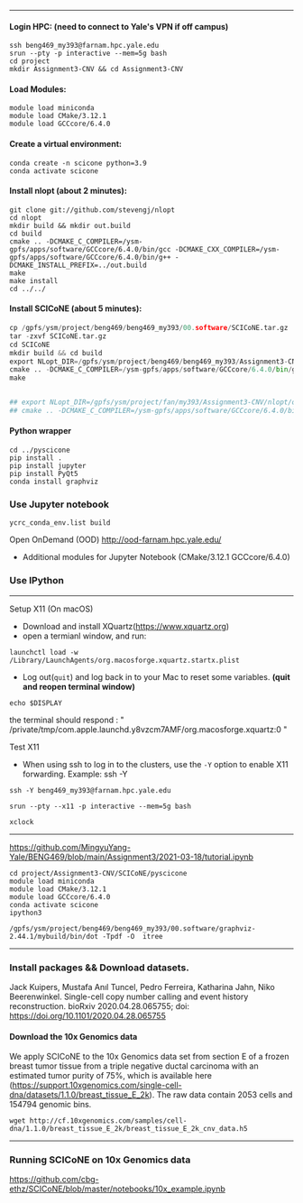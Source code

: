 
***
#### Login HPC: (need to connect to Yale's **VPN** if off campus)

```
ssh beng469_my393@farnam.hpc.yale.edu
srun --pty -p interactive --mem=5g bash
cd project
mkdir Assignment3-CNV && cd Assignment3-CNV
```
#### Load Modules:
```
module load miniconda
module load CMake/3.12.1
module load GCCcore/6.4.0
```
#### Create a virtual environment:
```
conda create -n scicone python=3.9
conda activate scicone
```
#### Install nlopt (about 2 minutes):
```
git clone git://github.com/stevengj/nlopt
cd nlopt
mkdir build && mkdir out.build
cd build
cmake .. -DCMAKE_C_COMPILER=/ysm-gpfs/apps/software/GCCcore/6.4.0/bin/gcc -DCMAKE_CXX_COMPILER=/ysm-gpfs/apps/software/GCCcore/6.4.0/bin/g++ -DCMAKE_INSTALL_PREFIX=../out.build
make 
make install
cd ../../
```

#### Install SCICoNE (about 5 minutes): 
```python
cp /gpfs/ysm/project/beng469/beng469_my393/00.software/SCICoNE.tar.gz ./
tar -zxvf SCICoNE.tar.gz
cd SCICoNE
mkdir build && cd build
export NLopt_DIR=/gpfs/ysm/project/beng469/beng469_my393/Assignment3-CNV/nlopt/out.build:$NLopt_DIR
cmake .. -DCMAKE_C_COMPILER=/ysm-gpfs/apps/software/GCCcore/6.4.0/bin/gcc -DCMAKE_CXX_COMPILER=/ysm-gpfs/apps/software/GCCcore/6.4.0/bin/g++
make 


## export NLopt_DIR=/gpfs/ysm/project/fan/my393/Assignment3-CNV/nlopt/out.build:$NLopt_DIR
## cmake .. -DCMAKE_C_COMPILER=/ysm-gpfs/apps/software/GCCcore/6.4.0/bin/gcc -DCMAKE_CXX_COMPILER=/ysm-gpfs/apps/software/GCCcore/6.4.0/bin/g++ -DCMAKE_PREFIX_PATH=/gpfs/ysm/project/beng469/beng469_my393/Assignment3-CNV/nlopt/out.build
```

#### Python wrapper
```
cd ../pyscicone
pip install . 
pip install jupyter 
pip install PyQt5
conda install graphviz
```

### Use Jupyter notebook
```
ycrc_conda_env.list build
```
Open OnDemand (OOD) http://ood-farnam.hpc.yale.edu/

* Additional modules for Jupyter Notebook (CMake/3.12.1 GCCcore/6.4.0)


### Use IPython

***
Setup X11 (On macOS)
* Download and install XQuartz(https://www.xquartz.org)
* open a termianl window, and run:
```
launchctl load -w /Library/LaunchAgents/org.macosforge.xquartz.startx.plist
```
* Log out(```quit```) and log back in to your Mac to reset some variables.
**(quit and reopen terminal window)**
```
echo $DISPLAY
```
the terminal should respond : " /private/tmp/com.apple.launchd.y8vzcm7AMF/org.macosforge.xquartz:0 "

Test X11
* When using ssh to log in to the clusters, use the ```-Y``` option to enable X11 forwarding. Example: ssh -Y
```
ssh -Y beng469_my393@farnam.hpc.yale.edu
```
```
srun --pty --x11 -p interactive --mem=5g bash
```
```
xclock
```
***

https://github.com/MingyuYang-Yale/BENG469/blob/main/Assignment3/2021-03-18/tutorial.ipynb
```
cd project/Assignment3-CNV/SCICoNE/pyscicone
module load miniconda
module load CMake/3.12.1
module load GCCcore/6.4.0
conda activate scicone
ipython3
```

```
/gpfs/ysm/project/beng469/beng469_my393/00.software/graphviz-2.44.1/mybuild/bin/dot -Tpdf -O  itree
```
***

###  Install packages && Download datasets.
Jack Kuipers, Mustafa Anıl Tuncel, Pedro Ferreira, Katharina Jahn, Niko Beerenwinkel. Single-cell copy number calling and event history reconstruction. bioRxiv 2020.04.28.065755; doi: https://doi.org/10.1101/2020.04.28.065755


#### Download the 10x Genomics data 

We apply SCICoNE to the 10x Genomics data set from section E of a frozen breast tumor tissue from a triple negative ductal carcinoma with an estimated tumor purity of 75%, which is available here (https://support.10xgenomics.com/single-cell-dna/datasets/1.1.0/breast_tissue_E_2k). The raw data contain 2053 cells and 154794 genomic bins. 

```
wget http://cf.10xgenomics.com/samples/cell-dna/1.1.0/breast_tissue_E_2k/breast_tissue_E_2k_cnv_data.h5
```

***
### Running SCICoNE on 10x Genomics data
https://github.com/cbg-ethz/SCICoNE/blob/master/notebooks/10x_example.ipynb

